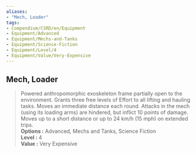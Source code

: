 ```yaml
---
aliases:
- "Mech, Loader"
tags:
- Compendium/CSRD/en/Equipment
- Equipment/Advanced
- Equipment/Mechs-and-Tanks
- Equipment/Science-Fiction
- Equipment/Level/4
- Equipment/Value/Very-Expensive
---
```


  
## Mech, Loader  
  
>Powered anthropomorphic exoskeleton frame partially open to the environment. Grants three free levels of Effort to all lifting and hauling tasks. Moves an immediate distance each round. Attacks in the mech (using its loading arms) are hindered, but inflict 10 points of damage. Moves up to a short distance or up to 24 km/h (15 mph) on extended trips.  
> **Options :** Advanced, Mechs and Tanks, Science Fiction  
> **Level :** 4  
> **Value :** Very Expensive
